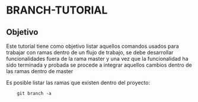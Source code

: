 # BRANCH-TUTORIAL

## Objetivo

Este tutorial tiene como objetivo listar aquellos comandos usados para trabajar con ramas
dentro de un flujo de trabajo, se debe desarrollar funcionalidades fuera de la rama master
y una vez que la funcionalidad ha sido terminada y probada se procede a integrar aquellos cambios
dentro de las ramas dentro de master

Es posible listar las ramas que existen dentro del proyecto:

```
    git branch -a
```
